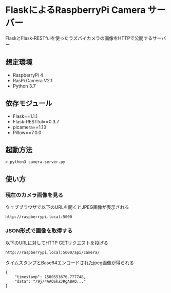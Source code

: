 # FlaskによるRaspberryPi Camera サーバー

FlaskとFlask-RESTfulを使ったラズパイカメラの画像をHTTPで公開するサーバー

## 想定環境

- RaspberryPi 4
- RasPi Camera V2.1
- Python 3.7
  
## 依存モジュール

- Flask==1.1.1
- Flask-RESTful==0.3.7
- picamera==1.13
- Pillow==7.0.0

## 起動方法

    > python3 camera-server.py

## 使い方

### 現在のカメラ画像を見る

ウェブブラウザで以下のURLを開くとJPEG画像が表示される

    http://raspberrypi.local:5000

### JSON形式で画像を取得する

以下のURLに対してHTTP GETリクエストを投げる

    http://raspberrypi.local:5000/api/camera/

タイムスタンプとBase64エンコードされたjpeg画像が得られる

    {
        "timestamp": 1580553676.777748,
        "data": "/9j/4AAQSkZJRgABAQ..."
    }